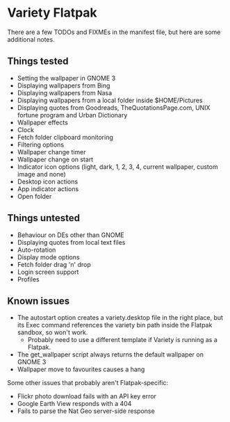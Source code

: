 # Variety Flatpak

There are a few TODOs and FIXMEs in the manifest file, but here are some additional notes.

## Things tested

- Setting the wallpaper in GNOME 3
- Displaying wallpapers from Bing
- Displaying wallpapers from Nasa
- Displaying wallpapers from a local folder inside $HOME/Pictures
- Displaying quotes from Goodreads, TheQuotationsPage.com, UNIX fortune program and Urban Dictionary
- Wallpaper effects
- Clock
- Fetch folder clipboard monitoring
- Filtering options
- Wallpaper change timer
- Wallpaper change on start
- Indicator icon options (light, dark, 1, 2, 3, 4, current wallpaper, custom image and none)
- Desktop icon actions
- App indicator actions
- Open folder

## Things untested

- Behaviour on DEs other than GNOME
- Displaying quotes from local text files
- Auto-rotation
- Display mode options
- Fetch folder drag 'n' drop
- Login screen support
- Profiles

## Known issues

- The autostart option creates a variety.desktop file in the right place, but its Exec command references the variety bin path inside the Flatpak sandbox, so won't work.
    - Probably need to use a different template if Variety is running as a Flatpak.
- The get_wallpaper script always returns the default wallpaper on GNOME 3
- Wallpaper move to favourites causes a hang

Some other issues that probably aren't Flatpak-specific:

- Flickr photo download fails with an API key error
- Google Earth View responds with a 404
- Fails to parse the Nat Geo server-side response
